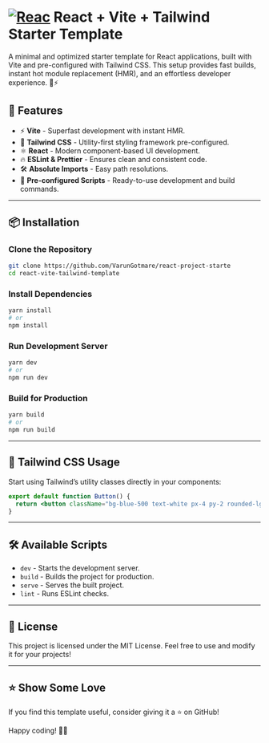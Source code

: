 # [![Reac](https://skillicons.dev/icons?i=react)](https://skillicons.dev) React + Vite + Tailwind Starter Template

A minimal and optimized starter template for React applications, built with Vite and pre-configured with Tailwind CSS. This setup provides fast builds, instant hot module replacement (HMR), and an effortless developer experience. 🎨⚡

&#x20;  &#x20;

## 📌 Features

- ⚡ **Vite** - Superfast development with instant HMR.
- 🎨 **Tailwind CSS** - Utility-first styling framework pre-configured.
- ⚛️ **React** - Modern component-based UI development.
- 🔥 **ESLint & Prettier** - Ensures clean and consistent code.
- 🛠️ **Absolute Imports** - Easy path resolutions.
- 📄 **Pre-configured Scripts** - Ready-to-use development and build commands.

---

## 📦 Installation

### Clone the Repository

```sh
git clone https://github.com/VarunGotmare/react-project-starte
cd react-vite-tailwind-template
```

### Install Dependencies

```sh
yarn install
# or
npm install
```

### Run Development Server

```sh
yarn dev
# or
npm run dev
```

### Build for Production

```sh
yarn build
# or
npm run build
```

---

## 🎨 Tailwind CSS Usage

Start using Tailwind’s utility classes directly in your components:

```jsx
export default function Button() {
  return <button className="bg-blue-500 text-white px-4 py-2 rounded-lg">Click Me</button>;
}
```

---

## 🛠️ Available Scripts

- `dev` - Starts the development server.
- `build` - Builds the project for production.
- `serve` - Serves the built project.
- `lint` - Runs ESLint checks.

---

## 📜 License

This project is licensed under the MIT License. Feel free to use and modify it for your projects!

---

## ⭐ Show Some Love

If you find this template useful, consider giving it a ⭐ on GitHub!

Happy coding! 🚀🎨

